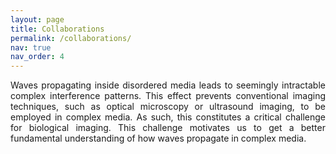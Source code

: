 ```yaml
---
layout: page
title: Collaborations
permalink: /collaborations/
nav: true
nav_order: 4
---
```


<p align="justify"> 
Waves propagating inside disordered media leads to seemingly intractable complex interference patterns. This effect prevents conventional imaging techniques, such as optical microscopy or ultrasound imaging, to be employed in complex media. As such, this constitutes a critical challenge for biological imaging. This challenge motivates us to get a better fundamental understanding of how waves propagate in complex media.
</p>
